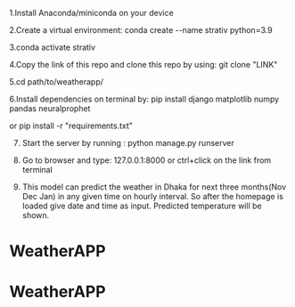 1.Install Anaconda/miniconda on your device

2.Create a virtual environment: conda create --name strativ python=3.9

3.conda activate strativ

4.Copy the link of this repo and clone this repo by using: git clone "LINK"

5.cd path/to/weatherapp/ 

6.Install dependencies on terminal by: pip install django matplotlib numpy pandas neuralprophet

or pip install -r "requirements.txt"

7. Start the server by running : python manage.py runserver

8. Go to browser and type: 127.0.0.1:8000 or ctrl+click on the link from terminal

9. This model can predict the weather in Dhaka for next three months(Nov Dec Jan) in any given time on hourly interval.
So after the homepage is loaded give date and time as input. Predicted temperature will be shown.



# WeatherAPP
# WeatherAPP
